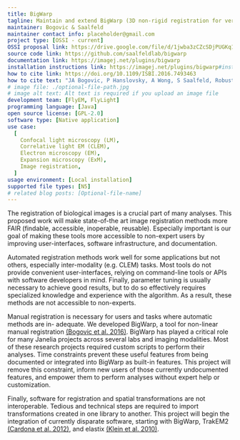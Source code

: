 ```yaml
---
title: BigWarp
tagline: Maintain and extend BigWarp (3D non-rigid registration for very large volumes).
maintainer: Bogovic & Saalfeld
maintainer contact info: placeholder@gmail.com
project type: [OSSI - current]
OSSI proposal link: https://drive.google.com/file/d/1jwba3zCZcSDjPUGKq1APkwVA20TIeJUY/view
source code link: https://github.com/saalfeldlab/bigwarp
documentation link: https://imagej.net/plugins/bigwarp
installation instructions link: https://imagej.net/plugins/bigwarp#installation
how to cite link: https://doi.org/10.1109/ISBI.2016.7493463
how to cite text: "JA Bogovic, P Hanslovsky, A Wong, S Saalfeld, Robust registration of calcium images by learned contrast synthesis, In Biomedical Imaging (ISBI), 2016 IEEE 13th International Symposium on, 1123-1126, DOI: 10.1109/ISBI.2016.7493463."
# image file: ./optional-file-path.jpg
# image alt text: Alt text is required if you upload an image file
development team: [FlyEM, FlyLight]
programming language: [Java]
open source license: [GPL-2.0]
software type: [Native application]
use case:
  [
    Confocal light microscopy (LM),
    Correlative light EM (CLEM),
    Electron microscopy (EM),
    Expansion microscopy (ExM),
    Image registration,
  ]
usage environment: [Local installation]
supported file types: [N5]
# related blog posts: [Optional-file-name]
---
```


The registration of biological images is a crucial part of many analyses. This proposed work will make state-of-the art image registration methods more FAIR (findable, accessible, inoperable, reusable). Especially important is our goal of making these tools more accessible to non-expert users by improving user-interfaces, software infrastructure, and documentation.

Automated registration methods work well for some applications but not others, especially inter-modality (e.g. CLEM) tasks. Most tools do not provide convenient user-interfaces, relying on command-line tools or APIs with software developers in mind. Finally, parameter tuning is usually necessary to achieve good results, but to do so effectively requires specialized knowledge and experience with the algorithm. As a result, these methods are not accessible to non-experts.

Manual registration is necessary for users and tasks where automatic methods are in- adequate. We developed BigWarp, a tool for non-linear manual registration [(Bogovic et al. 2016)](https://doi.org/10.1109/ISBI.2016.7493463). BigWarp has played a critical role for many Janelia projects across several labs and imaging modalities. Most of these research projects required custom scripts to perform their analyses. Time constraints prevent these useful features from being documented or integrated into BigWarp as built-in features. This project will remove this constraint, inform new users of those currently undocumented features, and empower them to perform analyses without expert help or customization.

Finally, software for registration and spatial transformations are not interoperable. Tedious and technical steps are required to import transformations created in one library to another. This project will begin the integration of currently disparate software, starting with BigWarp, TrakEM2 [(Cardona et al. 2012)](https://doi.org/10.1371/journal.pone.0038011), and elastix [(Klein et al. 2010)](https://doi.org/10.1109/TMI.2009.2035616).
